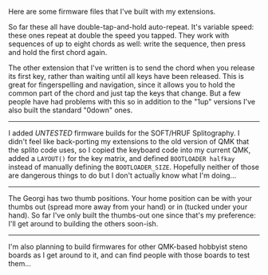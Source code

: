 Here are some firmware files that I've built with my extensions.

So far these all have double-tap-and-hold auto-repeat. It's
variable speed: these ones repeat at double the speed you tapped.
They work with sequences of up to eight chords as well: write the
sequence, then press and hold the first chord again.

The other extension that I've written is to send the chord when
you release its first key, rather than waiting until all keys have
been released. This is great for fingerspelling and navigation,
since it allows you to hold the common part of the chord and just
tap the keys that change. But a few people have had problems with
this so in addition to the "1up" versions I've also built the
standard "0down" ones.

----

I added *UNTESTED* firmware builds for the SOFT/HRUF Splitography.
I didn't feel like back-porting my extensions to the old version
of QMK that the splito code uses, so I copied the keyboard code
into my current QMK, added a `LAYOUT()` for the key matrix, and
defined `BOOTLOADER halfkay` instead of manually defining the
`BOOTLOADER_SIZE`. Hopefully neither of those are dangerous things
to do but I don't actually know what I'm doing...

----

The Georgi has two thumb positions. Your home position can be with
your thumbs out (spread more away from your hand) or in (tucked
under your hand). So far I've only built the thumbs-out one since
that's my preference: I'll get around to building the others
soon-ish.

----

I'm also planning to build firmwares for other QMK-based hobbyist
steno boards as I get around to it, and can find people with those
boards to test them...
